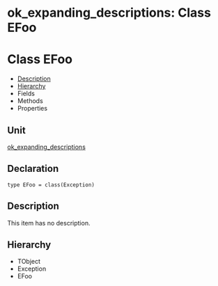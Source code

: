 # ok\_expanding\_descriptions: Class EFoo


# Class EFoo
<span id="EFoo"/>

- [Description](#PasDoc-Description)
- [Hierarchy](#PasDoc-Hierarchy)
- Fields
- Methods
- Properties

<span id="PasDoc-Description"/>

## Unit


[ok\_expanding\_descriptions](ok_expanding_descriptions.md)


## Declaration


```type EFoo = class(Exception)```


## Description
This item has no description.



## Hierarchy


<span id="PasDoc-Hierarchy"/>

- TObject
- Exception
- EFoo


